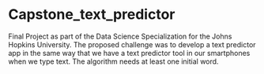 # Capstone_text_predictor
Final Project as part of the Data Science Specialization for the Johns Hopkins University. The proposed challenge was to develop a text predictor app in the same way that we have a text predictor tool in our smartphones when we type text. The algorithm needs at least one initial word.
